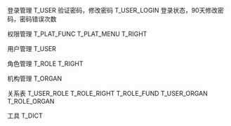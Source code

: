 登录管理
T_USER 验证密码，修改密码
T_USER_LOGIN 登录状态，90天修改密码，密码错误次数

权限管理
T_PLAT_FUNC
T_PLAT_MENU
T_RIGHT

用户管理
T_USER

角色管理
T_ROLE
T_RIGHT

机构管理
T_ORGAN

关系表
T_USER_ROLE
T_ROLE_RIGHT
T_ROLE_FUND
T_USER_ORGAN
T_ROLE_ORGAN

工具
T_DICT
